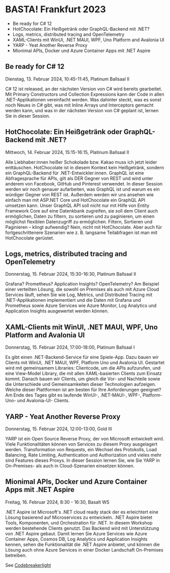 # BASTA! Frankfurt 2023

* Be ready for C# 12
* HotChocolate: Ein Heißgetränk oder GraphQL-Backend mit .NET?
* Logs, metrics, distributed tracing and OpenTelemetry
* XAML-Clients mit WinUI, .NET MAUI, WPF, Uno Platform and Avalonia UI
* YARP - Yeat Another Reverse Proxy
* Mionimal APIs, Docker und Azure Container Apps mit .NET Aspire 

## Be ready for C# 12

Dienstag, 13. Februar 2024, 10:45-11:45, Platinum Ballsaal II

C# 12 ist released, an der nächsten Version von C# wird bereits gearbeitet. Mit Primary Constructors und Collection Expressions kann der Code in allen .NET-Applikationen vereinfacht werden. Was dahinter steckt, was es sonst noch Neues in C# gibt, was mit Inline Arrays und Interceptors gemacht werden kann, und was in der nächsten Version von C# geplant ist, lernen Sie in dieser Session.

## HotChocolate: Ein Heißgetränk oder GraphQL-Backend mit .NET?

Mittwoch, 14. Februar 2024, 15:15-16:15, Platinum Ballsaal II

Alle Liebhaber:innen heißer Schokolade bzw. Kakao muss ich jetzt leider enttäuschen. HotChocolate ist in diesem Kontext kein Heißgetränk, sondern ein GraphQL-Backend für .NET-Entwickler:innen. GraphQL ist eine Abfragesprache für APIs, gilt als DER Gegner von REST und wird unter anderem von Facebook, GitHub und Pinterest verwendet. In dieser Session werden wir noch genauer aufarbeiten, was GraphQL ist und warum es ein würdiger Gegner von REST ist. Außerdem werden wir uns ansehen wie einfach man mit ASP.NET Core und HotChocolate ein GraphQL API umsetzen kann. Unser GraphQL API soll nicht nur mit Hilfe von Entity Framework Core auf eine Datenkbank zugreifen, sie soll dem Client auch ermöglichen, Daten zu filtern, zu sortieren und zu paginieren, um einen möglichst flexiblen Datenzugriff zu ermöglichen. Filtern, Sortieren und Paginieren – klingt aufwendig? Nein, nicht mit HotChocolate. Aber auch für fortgeschrittenere Szenarien wie z. B. langsame Teilabfragen ist man mit HotChocolate gerüstet.

## Logs, metrics, distributed tracing and OpenTelemetry

Donnerstag, 15. Februar 2024, 15:30-16:30, Platinum Ballsaal II

Grafana? Prometheus? Application Insights? OpenTelemetry? Am Beispiel einer verteilten Lösung, die sowohl on Premises als auch mit Azure Cloud Services läuft, sehen Sie wie Log, Metrics, und Distributed Tracing mit .NET-Applikationen implementiert und die Daten mit Grafana und Prometheus sowie Azure Services wie Azure Monitor, Log Analytics und Application Insights ausgewertet werden können.

## XAML-Clients mit WinUI, .NET MAUI, WPF, Uno Platform and Avalonia UI

Donnerstag, 15. Februar 2024, 17:00-18:00, Platinum Ballsaal I

Es gibt einen .NET-Backend-Service für eine Spiele-App. Dazu bauen wir Clients mit WinUI, .NET MAUI, WPF, Platform Uno und Avalonia UI. Gestartet wird mit gemeinsamem Libraries: Clientcode, um die APIs aufzurufen, und eine View-Model Library, die mit allen XAML-basierten Clients zum Einsatz kommt. Danach bauen wir Clients, um gleich die Vor- und Nachteile sowie die Unterschiede und Gemeinsamkeiten dieser Technologien aufzeigen. Welche dieser Plattformen ist am besten für Ihre Anforderungen geeignet? Am Ende des Tages gibt es laufende WinUI-, .NET-MAUI-, WPF-, Platform-Uno- und Avalonia-UI- Clients.

## YARP - Yeat Another Reverse Proxy

Donnerstag, 15. Februar 2024, 12:00-13:00, Gold III

YARP ist ein Open Source Reverse Proxy, der von Microsoft entwickelt wird. Viele Funktionalitäten können von Services zu diesem Proxy ausgelagert werden. Transformation von Requests, ein Wechsel des Protokolls, Load Balancing, Rate Limiting, Authentication und Authorization und vieles mehr sind Features dieses Proxys. In dieser Session lernen Sie, wie Sie YARP in On-Premises- als auch in Cloud-Szenarien einsetzen können.

## Mionimal APIs, Docker und Azure Container Apps mit .NET Aspire

Freitag, 16. Februar 2024, 8:30 - 16:30, Basalt WS

.NET Aspire ist Microsoft's .NET cloud ready stack der es erleichtert eine Lösung basierend auf Microservices zu entwickeln. .NET Aspire bietet Tools, Komponenten, und Orchestration für .NET. In diesem Workshop werden bestehende Clients genutzt. Das Backend wird mit Unterstützung von .NET Aspire gebaut. Damit lernen Sie Azure Services wie Azure Container Apps, Cosmos DB, Log Analytics und Application Insights kennen, sehen die Funktionalität die .NET Aspire anbietet, und können die Lösung auch ohne Azure Services in einer Docker Landschaft On-Premises betreiben.

See [Codebreakerlight](https://github.com/codebreakerapp/codebreakerlight)